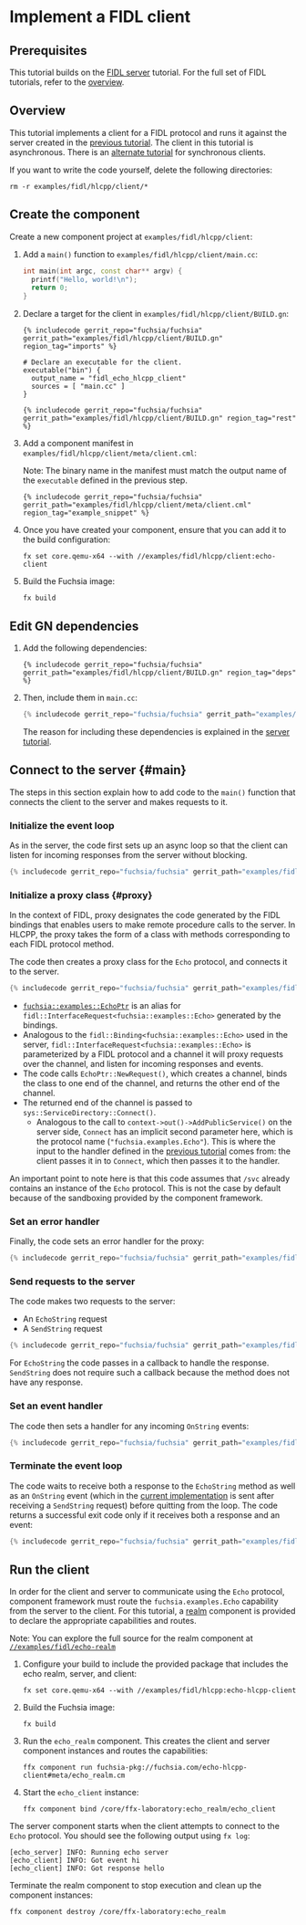 # Implement a FIDL client

## Prerequisites

This tutorial builds on the [FIDL server][server-tut] tutorial. For the
full set of FIDL tutorials, refer to the [overview][overview].

## Overview

This tutorial implements a client for a FIDL protocol and runs it against the
server created in the [previous tutorial][server-tut]. The client in this
tutorial is asynchronous. There is an [alternate tutorial][sync-client] for
synchronous clients.

If you want to write the code yourself, delete the following directories:

```posix-terminal
rm -r examples/fidl/hlcpp/client/*
```

## Create the component

Create a new component project at `examples/fidl/hlcpp/client`:

1. Add a `main()` function to `examples/fidl/hlcpp/client/main.cc`:

   ```cpp
   int main(int argc, const char** argv) {
     printf("Hello, world!\n");
     return 0;
   }
   ```

1. Declare a target for the client in `examples/fidl/hlcpp/client/BUILD.gn`:

   ```gn
   {% includecode gerrit_repo="fuchsia/fuchsia" gerrit_path="examples/fidl/hlcpp/client/BUILD.gn" region_tag="imports" %}

   # Declare an executable for the client.
   executable("bin") {
     output_name = "fidl_echo_hlcpp_client"
     sources = [ "main.cc" ]
   }

   {% includecode gerrit_repo="fuchsia/fuchsia" gerrit_path="examples/fidl/hlcpp/client/BUILD.gn" region_tag="rest" %}
   ```

1. Add a component manifest in `examples/fidl/hlcpp/client/meta/client.cml`:

   Note: The binary name in the manifest must match the output name of the
   `executable` defined in the previous step.

   ```json5
   {% includecode gerrit_repo="fuchsia/fuchsia" gerrit_path="examples/fidl/hlcpp/client/meta/client.cml" region_tag="example_snippet" %}
   ```

1. Once you have created your component, ensure that you can add it to the
   build configuration:

   ```posix-terminal
   fx set core.qemu-x64 --with //examples/fidl/hlcpp/client:echo-client
   ```

1. Build the Fuchsia image:

   ```posix-terminal
   fx build
   ```

## Edit GN dependencies

1. Add the following dependencies:

   ```gn
   {% includecode gerrit_repo="fuchsia/fuchsia" gerrit_path="examples/fidl/hlcpp/client/BUILD.gn" region_tag="deps" %}
   ```

1. Then, include them in `main.cc`:

   ```cpp
   {% includecode gerrit_repo="fuchsia/fuchsia" gerrit_path="examples/fidl/hlcpp/client/main.cc" region_tag="includes" %}
   ```

   The reason for including these dependencies is explained in the
   [server tutorial][server-tut-deps].

## Connect to the server {#main}

The steps in this section explain how to add code to the `main()` function
that connects the client to the server and makes requests to it.

### Initialize the event loop

As in the server, the code first sets up an async loop so that the client can
listen for incoming responses from the server without blocking.

```cpp
{% includecode gerrit_repo="fuchsia/fuchsia" gerrit_path="examples/fidl/hlcpp/client/main.cc" region_tag="main" highlight="2,28" %}
```

### Initialize a proxy class {#proxy}

In the context of FIDL, proxy designates the code
generated by the FIDL bindings that enables users to make
remote procedure calls to the server. In HLCPP, the proxy takes the form
of a class with methods corresponding to each FIDL protocol method.

The code then creates a proxy class for the `Echo` protocol, and connects it
to the server.

```cpp
{% includecode gerrit_repo="fuchsia/fuchsia" gerrit_path="examples/fidl/hlcpp/client/main.cc" region_tag="main" highlight="4,5,6" %}
```

* [`fuchsia::examples::EchoPtr`][proxy] is an alias for
  `fidl::InterfaceRequest<fuchsia::examples::Echo>` generated by the bindings.
* Analogous to the `fidl::Binding<fuchsia::examples::Echo>` used in the server,
  `fidl::InterfaceRequest<fuchsia::examples::Echo>` is parameterized by a FIDL
  protocol and a channel it will proxy requests over the channel, and listen for
  incoming responses and events.
* The code calls `EchoPtr::NewRequest()`, which creates a channel,
  binds the class to one end of the channel, and returns the other end of the
  channel.
* The returned end of the channel is passed to `sys::ServiceDirectory::Connect()`.
  * Analogous to the call to `context->out()->AddPublicService()` on the server
    side, `Connect` has an implicit second parameter here, which is the protocol
    name (`"fuchsia.examples.Echo"`). This is where the input to the handler
    defined in the [previous tutorial][server-tut-handler] comes from: the
    client passes it in to `Connect`, which then passes it to the handler.

An important point to note here is that this code assumes that `/svc` already
contains an instance of the `Echo` protocol. This is not the case by default
because of the sandboxing provided by the component framework.

### Set an error handler

Finally, the code sets an error handler for the proxy:

```cpp
{% includecode gerrit_repo="fuchsia/fuchsia" gerrit_path="examples/fidl/hlcpp/client/main.cc" region_tag="main" highlight="8,9,10" %}
```

### Send requests to the server

The code makes two requests to the server:

* An `EchoString` request
* A `SendString` request

```cpp
{% includecode gerrit_repo="fuchsia/fuchsia" gerrit_path="examples/fidl/hlcpp/client/main.cc" region_tag="main" highlight="14,15,16,17,18,19,20" %}
```

For `EchoString` the code passes in a callback to handle the response.
`SendString` does not require such a callback because the method does not
have any response.

### Set an event handler

The code then sets a handler for any incoming `OnString` events:

```cpp
{% includecode gerrit_repo="fuchsia/fuchsia" gerrit_path="examples/fidl/hlcpp/client/main.cc" region_tag="main" highlight="21,22,23,24,25,26" %}
```

### Terminate the event loop

The code waits to receive both a response to the `EchoString` method as well as an
`OnString` event (which in the [current implementation][server-tut-impl] is sent after receiving a
`SendString` request) before quitting from the loop. The code returns a successful exit
code only if it receives both a response and an event:

```cpp
{% includecode gerrit_repo="fuchsia/fuchsia" gerrit_path="examples/fidl/hlcpp/client/main.cc" region_tag="main" highlight="13,17,18,23,24,29" %}
```

## Run the client

In order for the client and server to communicate using the `Echo` protocol,
component framework must route the `fuchsia.examples.Echo` capability from the
server to the client. For this tutorial, a [realm][glossary.realm] component is
provided to declare the appropriate capabilities and routes.

Note: You can explore the full source for the realm component at
[`//examples/fidl/echo-realm`](/examples/fidl/echo-realm)

1. Configure your build to include the provided package that includes the
   echo realm, server, and client:

    ```posix-terminal
    fx set core.qemu-x64 --with //examples/fidl/hlcpp:echo-hlcpp-client
    ```

1. Build the Fuchsia image:

   ```posix-terminal
   fx build
   ```

1. Run the `echo_realm` component. This creates the client and server component
   instances and routes the capabilities:

    ```posix-terminal
    ffx component run fuchsia-pkg://fuchsia.com/echo-hlcpp-client#meta/echo_realm.cm
    ```

1. Start the `echo_client` instance:

    ```posix-terminal
    ffx component bind /core/ffx-laboratory:echo_realm/echo_client
    ```

The server component starts when the client attempts to connect to the `Echo`
protocol. You should see the following output using `fx log`:

```none {:.devsite-disable-click-to-copy}
[echo_server] INFO: Running echo server
[echo_client] INFO: Got event hi
[echo_client] INFO: Got response hello
```

Terminate the realm component to stop execution and clean up the component
instances:

```posix-terminal
ffx component destroy /core/ffx-laboratory:echo_realm
```

<!-- xrefs -->
[glossary.realm]: /docs/glossary/README.md#realm
[server-tut]: /docs/development/languages/fidl/tutorials/hlcpp/basics/server.md
[server-tut-component]: /docs/development/languages/fidl/tutorials/hlcpp/basics/server.md#component
[server-tut-impl]: /docs/development/languages/fidl/tutorials/hlcpp/basics/server.md#impl
[server-tut-deps]: /docs/development/languages/fidl/tutorials/hlcpp/basics/server.md#dependencies
[server-tut-handler]: /docs/development/languages/fidl/tutorials/hlcpp/basics/server.md#handler
[sync-client]: /docs/development/languages/fidl/tutorials/hlcpp/basics/sync_client.md
[proxy]: /docs/reference/fidl/bindings/hlcpp-bindings.md#protocols-client
[overview]: /docs/development/languages/fidl/tutorials/overview.md
[environment]: /docs/concepts/components/v2/environments.md
